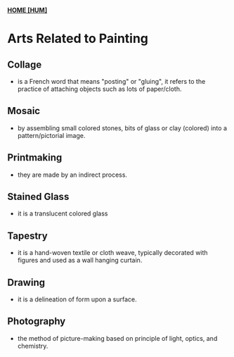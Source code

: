 **[HOME [HUM]](HUM101#^MID33)**

# Arts Related to Painting

## Collage
- is a French word that means "posting" or "gluing", it refers to the practice of attaching objects such as lots of paper/cloth.

## Mosaic
- by assembling small colored stones, bits of glass or clay (colored) into a pattern/pictorial image.

## Printmaking
- they are made by an indirect process.

## Stained Glass
- it is a translucent colored glass

## Tapestry
- it is a hand-woven textile or cloth weave, typically decorated with figures and used as a wall hanging curtain.

## Drawing
- it is a delineation of form upon a surface. 

## Photography
- the method of picture-making based on principle of light, optics, and chemistry.